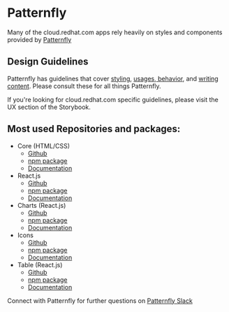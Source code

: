 # Patternfly

Many of the cloud.redhat.com apps rely heavily on styles and components provided by [Patternfly](https://github.com/patternfly/)

## Design Guidelines

Patternfly has guidelines that cover [styling](https://v2.patternfly.org/design-guidelines/styles/typography),
[usages, behavior](https://v2.patternfly.org/design-guidelines/usage-and-behavior/about-modal), and [writing content](https://v2.patternfly.org/design-guidelines/content/writing).
Please consult these for all things Patternfly.

If you're looking for cloud.redhat.com specific guidelines, please visit the UX section of the Storybook.

## Most used Repositories and packages:

* Core (HTML/CSS)
  * [Github](https://github.com/patternfly/patternfly-next)
  * [npm package](https://www.npmjs.com/package/@patternfly/patternfly)
  * [Documentation](https://v2.patternfly.org/documentation/core/components/aboutmodalbox)
* React.js
  * [Github](https://github.com/patternfly/patternfly-react/tree/master/packages/patternfly-4/react-core)
  * [npm package](https://www.npmjs.com/package/@patternfly/react-core)
  * [Documentation](https://v2.patternfly.org/documentation/react/components/aboutmodal)
* Charts (React.js)
  * [Github](https://github.com/patternfly/patternfly-react/tree/master/packages/patternfly-4/react-charts)
  * [npm package](https://www.npmjs.com/package/@patternfly/react-charts)
  * [Documentation](https://v2.patternfly.org/documentation/react/components/areachart)
* Icons
  * [Github](https://github.com/patternfly/patternfly-react/tree/master/packages/react-icons)
  * [npm package](https://www.npmjs.com/package/@patternfly/react-icons)
  * [Documentation](hhttps://v2.patternfly.org/design-guidelines/styles/icons)
* Table (React.js)
  * [Github](https://github.com/patternfly/patternfly-react/tree/master/packages/patternfly-4/react-table)
  * [npm package](https://www.npmjs.com/package/@patternfly/react-table)
  * [Documentation](https://v2.patternfly.org/documentation/react/components/table)

Connect with Patternfly for further questions on [Patternfly Slack](https://patternfly.slack.com)

